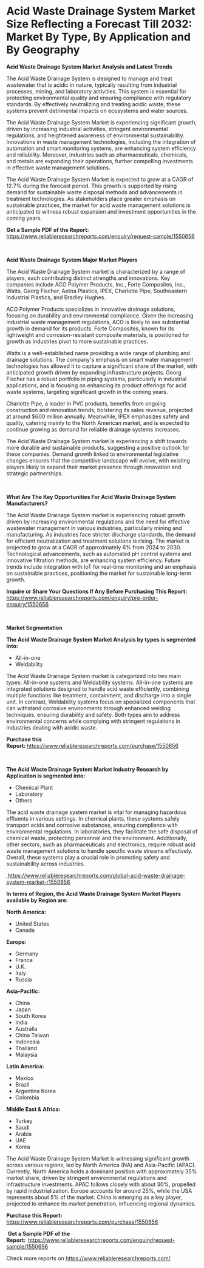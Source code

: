 <p><h1>Acid Waste Drainage System Market Size Reflecting a Forecast Till 2032: Market By Type, By Application and By Geography</h1></p><p><strong>Acid Waste Drainage System Market Analysis and Latest Trends</strong></p>
<p><p>The Acid Waste Drainage System is designed to manage and treat wastewater that is acidic in nature, typically resulting from industrial processes, mining, and laboratory activities. This system is essential for protecting environmental quality and ensuring compliance with regulatory standards. By effectively neutralizing and treating acidic waste, these systems prevent detrimental impacts on ecosystems and water sources.</p><p>The Acid Waste Drainage System Market is experiencing significant growth, driven by increasing industrial activities, stringent environmental regulations, and heightened awareness of environmental sustainability. Innovations in waste management technologies, including the integration of automation and smart monitoring systems, are enhancing system efficiency and reliability. Moreover, industries such as pharmaceuticals, chemicals, and metals are expanding their operations, further compelling investments in effective waste management solutions.</p><p>The Acid Waste Drainage System Market is expected to grow at a CAGR of 12.7% during the forecast period. This growth is supported by rising demand for sustainable waste disposal methods and advancements in treatment technologies. As stakeholders place greater emphasis on sustainable practices, the market for acid waste management solutions is anticipated to witness robust expansion and investment opportunities in the coming years.</p></p>
<p><strong>Get a Sample PDF of the Report:&nbsp;</strong> <a href="https://www.reliableresearchreports.com/enquiry/request-sample/1550656?utm_campaign=2648&utm_medium=2&utm_source=Github&utm_content=ia&utm_term=27022025&utm_id=acid-waste-drainage-system">https://www.reliableresearchreports.com/enquiry/request-sample/1550656</a></p>
<p>&nbsp;</p>
<p><strong>Acid Waste Drainage System Major Market Players</strong></p>
<p><p>The Acid Waste Drainage System market is characterized by a range of players, each contributing distinct strengths and innovations. Key companies include ACO Polymer Products, Inc., Forte Composites, Inc., Watts, Georg Fischer, Aetna Plastics, IPEX, Charlotte Pipe, Southeastern Industrial Plastics, and Bradley Hughes. </p><p>ACO Polymer Products specializes in innovative drainage solutions, focusing on durability and environmental compliance. Given the increasing industrial waste management regulations, ACO is likely to see substantial growth in demand for its products. Forte Composites, known for its lightweight and corrosion-resistant composite materials, is positioned for growth as industries pivot to more sustainable practices. </p><p>Watts is a well-established name providing a wide range of plumbing and drainage solutions. The company's emphasis on smart water management technologies has allowed it to capture a significant share of the market, with anticipated growth driven by expanding infrastructure projects. Georg Fischer has a robust portfolio in piping systems, particularly in industrial applications, and is focusing on enhancing its product offerings for acid waste systems, targeting significant growth in the coming years.</p><p>Charlotte Pipe, a leader in PVC products, benefits from ongoing construction and renovation trends, bolstering its sales revenue, projected at around $600 million annually. Meanwhile, IPEX emphasizes safety and quality, catering mainly to the North American market, and is expected to continue growing as demand for reliable drainage systems increases.</p><p>The Acid Waste Drainage System market is experiencing a shift towards more durable and sustainable products, suggesting a positive outlook for these companies. Demand growth linked to environmental legislative changes ensures that the competitive landscape will evolve, with existing players likely to expand their market presence through innovation and strategic partnerships.</p></p>
<p>&nbsp;</p>
<p><strong>What Are The Key Opportunities For Acid Waste Drainage System Manufacturers?</strong></p>
<p><p>The Acid Waste Drainage System market is experiencing robust growth driven by increasing environmental regulations and the need for effective wastewater management in various industries, particularly mining and manufacturing. As industries face stricter discharge standards, the demand for efficient neutralization and treatment solutions is rising. The market is projected to grow at a CAGR of approximately 6% from 2024 to 2030. Technological advancements, such as automated pH control systems and innovative filtration methods, are enhancing system efficiency. Future trends include integration with IoT for real-time monitoring and an emphasis on sustainable practices, positioning the market for sustainable long-term growth.</p></p>
<p><strong>Inquire or Share Your Questions If Any Before Purchasing This Report:</strong> <a href="https://www.reliableresearchreports.com/enquiry/pre-order-enquiry/1550656?utm_campaign=2648&utm_medium=2&utm_source=Github&utm_content=ia&utm_term=27022025&utm_id=acid-waste-drainage-system">https://www.reliableresearchreports.com/enquiry/pre-order-enquiry/1550656</a></p>
<p>&nbsp;</p>
<p><strong>Market Segmentation</strong></p>
<p><strong>The Acid Waste Drainage System Market Analysis by types is segmented into:</strong></p>
<p><ul><li>All-in-one</li><li>Weldability</li></ul></p>
<p><p>The Acid Waste Drainage System market is categorized into two main types: All-in-one systems and Weldability systems. All-in-one systems are integrated solutions designed to handle acid waste efficiently, combining multiple functions like treatment, containment, and discharge into a single unit. In contrast, Weldability systems focus on specialized components that can withstand corrosive environments through enhanced welding techniques, ensuring durability and safety. Both types aim to address environmental concerns while complying with stringent regulations in industries dealing with acidic waste.</p></p>
<p><strong>Purchase this Report:&nbsp;</strong><a href="https://www.reliableresearchreports.com/purchase/1550656?utm_campaign=2648&utm_medium=2&utm_source=Github&utm_content=ia&utm_term=27022025&utm_id=acid-waste-drainage-system">https://www.reliableresearchreports.com/purchase/1550656</a></p>
<p>&nbsp;</p>
<p><strong>The Acid Waste Drainage System Market Industry Research by Application is segmented into:</strong></p>
<p><ul><li>Chemical Plant</li><li>Laboratory</li><li>Others</li></ul></p>
<p><p>The acid waste drainage system market is vital for managing hazardous effluents in various settings. In chemical plants, these systems safely transport acids and corrosive substances, ensuring compliance with environmental regulations. In laboratories, they facilitate the safe disposal of chemical waste, protecting personnel and the environment. Additionally, other sectors, such as pharmaceuticals and electronics, require robust acid waste management solutions to handle specific waste streams effectively. Overall, these systems play a crucial role in promoting safety and sustainability across industries.</p></p>
<p><a href="https://www.reliableresearchreports.com/global-acid-waste-drainage-system-market-r1550656?utm_campaign=2648&utm_medium=2&utm_source=Github&utm_content=ia&utm_term=27022025&utm_id=acid-waste-drainage-system">&nbsp;https://www.reliableresearchreports.com/global-acid-waste-drainage-system-market-r1550656</a></p>
<p><strong>In terms of Region, the Acid Waste Drainage System Market Players available by Region are:</strong></p>
<p>
    <p> <strong> North America: </strong>
        <ul>
            <li>United States</li>
            <li>Canada</li>
        </ul>
        </p> 
    <p> <strong> Europe: </strong>
        <ul>
            <li>Germany</li>
            <li>France</li>
            <li>U.K.</li>
            <li>Italy</li>
            <li>Russia</li>
        </ul>
        </p> 
    <p> <strong> Asia-Pacific: </strong>
        <ul>
            <li>China</li>
            <li>Japan</li>
            <li>South Korea</li>
            <li>India</li>
            <li>Australia</li>
            <li>China Taiwan</li>
            <li>Indonesia</li>
            <li>Thailand</li>
            <li>Malaysia</li>
        </ul>
        </p> 
    <p> <strong> Latin America: </strong>
        <ul>
            <li>Mexico</li>
            <li>Brazil</li>
            <li>Argentina Korea</li>
            <li>Colombia</li>
        </ul>
        </p> 
    <p> <strong> Middle East & Africa: </strong>
        <ul>
            <li>Turkey</li>
            <li>Saudi</li>
            <li>Arabia</li>
            <li>UAE</li>
            <li>Korea</li>
        </ul>
    </p>
    </p>
<p><p>The Acid Waste Drainage System Market is witnessing significant growth across various regions, led by North America (NA) and Asia-Pacific (APAC). Currently, North America holds a dominant position with approximately 35% market share, driven by stringent environmental regulations and infrastructure investments. APAC follows closely with about 30%, propelled by rapid industrialization. Europe accounts for around 25%, while the USA represents about 5% of the market. China is emerging as a key player, projected to enhance its market penetration, influencing regional dynamics.</p></p>
<p><strong>Purchase this Report: </strong><a href="https://www.reliableresearchreports.com/purchase/1550656?utm_campaign=2648&utm_medium=2&utm_source=Github&utm_content=ia&utm_term=27022025&utm_id=acid-waste-drainage-system">https://www.reliableresearchreports.com/purchase/1550656</a></p>
<p>&nbsp;<strong>Get a Sample PDF of the Report:&nbsp;&nbsp;</strong><a href="https://www.reliableresearchreports.com/enquiry/request-sample/1550656?utm_campaign=2648&utm_medium=2&utm_source=Github&utm_content=ia&utm_term=27022025&utm_id=acid-waste-drainage-system">https://www.reliableresearchreports.com/enquiry/request-sample/1550656</a></p>
<p><strong></strong></p>
<p>Check more reports on <a href="https://www.reliableresearchreports.com/?utm_campaign=2648&utm_medium=2&utm_source=Github&utm_content=ia&utm_term=27022025&utm_id=acid-waste-drainage-system">https://www.reliableresearchreports.com/</a></p>